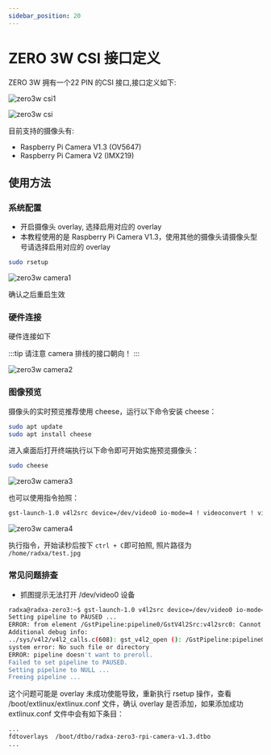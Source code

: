 ```yaml
---
sidebar_position: 20
---
```


# ZERO 3W CSI 接口定义

ZERO 3W 拥有一个22 PIN 的CSI 接口,接口定义如下:

![zero3w csi1 ](/img/zero/zero3w/zero3w-csi1.webp)

![zero3w csi ](/img/zero/zero3w/zero3w-csi.webp)

目前支持的摄像头有:

- Raspberry Pi Camera V1.3 (OV5647)
- Raspberry Pi Camera V2 (IMX219)

## 使用方法

### 系统配置

- 开启摄像头 overlay, 选择启用对应的 overlay
- 本教程使用的是 Raspberry Pi Camera V1.3，使用其他的摄像头请摄像头型号请选择启用对应的 overlay

```bash
sudo rsetup
```

![zero3w camera1 ](/img/zero/zero3w/zero3w-camera1.webp)

确认之后重启生效

### 硬件连接

硬件连接如下

:::tip
请注意 camera 排线的接口朝向！
:::

![zero3w camera2 ](/img/zero/zero3w/zero3w-camera2.webp)

### 图像预览

摄像头的实时预览推荐使用 cheese，运行以下命令安装 cheese：

```bash
sudo apt update
sudo apt install cheese
```

进入桌面后打开终端执行以下命令即可开始实施预览摄像头：

```bash
sudo cheese
```

![zero3w camera3 ](/img/zero/zero3w/zero3w-camera3.webp)

也可以使用指令拍照：

```bash
gst-launch-1.0 v4l2src device=/dev/video0 io-mode=4 ! videoconvert ! video/x-raw,format=NV12,width=1920,height=1080 ! jpegenc ! multifilesink location=/home/radxa/test.jpg
```

![zero3w camera4 ](/img/zero/zero3w/zero3w-camera4.webp)

执行指令，开始读秒后按下 `ctrl + C`即可拍照, 照片路径为 `/home/radxa/test.jpg`

### 常见问题排查

- 抓图提示无法打开 /dev/video0 设备

```bash
radxa@radxa-zero3:~$ gst-launch-1.0 v4l2src device=/dev/video0 io-mode=4 ! videoconvert ! video/x-raw,format=NV12,width=1920,height=1080 ! jpegenc ! multifilesink location=/home/radxa/test.jpg
Setting pipeline to PAUSED ...
ERROR: from element /GstPipeline:pipeline0/GstV4l2Src:v4l2src0: Cannot identify device '/dev/video0'.
Additional debug info:
../sys/v4l2/v4l2_calls.c(608): gst_v4l2_open (): /GstPipeline:pipeline0/GstV4l2Src:v4l2src0:
system error: No such file or directory
ERROR: pipeline doesn't want to preroll.
Failed to set pipeline to PAUSED.
Setting pipeline to NULL ...
Freeing pipeline ...
```

这个问题可能是 overlay 未成功使能导致，重新执行 rsetup 操作，查看 /boot/extlinux/extlinux.conf
文件，确认 overlay 是否添加，如果添加成功 extlinux.conf 文件中会有如下条目：

```bash
...
fdtoverlays  /boot/dtbo/radxa-zero3-rpi-camera-v1.3.dtbo
...
```
